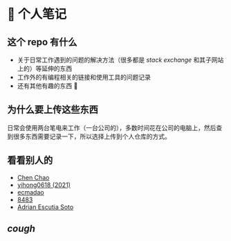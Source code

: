 # 👀 个人笔记

## 这个 repo 有什么

- 关于日常工作遇到的问题的解决方法（很多都是 _stack exchange_ 和其子网站上的）等延伸的东西
- 工作外的有编程相关的链接和使用工具的问题记录
- 还有其他有趣的东西 🤪

## 为什么要上传这些东西

日常会使用两台笔电来工作（一台公司的），多数时间花在公司的电脑上，然后查到很多东西需要记录一下，所以选择上传到个人仓库的方式。

## 看看别人的

- [Chen Chao](https://github.com/cnfree/Journal)
- [yihong0618 (2021)](https://github.com/yihong0618/2021)
- [ecmadao](https://github.com/ecmadao/Coding-Guide)
- [8483](https://github.com/8483/notes)
- [Adrian Escutia Soto](https://github.com/adrianescutia/adrianes)

## _cough_
